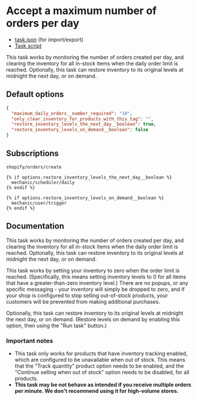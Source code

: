 # Accept a maximum number of orders per day

* [task.json](../../tasks/accept-a-maximum-number-of-orders-per-day.json) (for import/export)
* [Task script](./script.liquid)

This task works by monitoring the number of orders created per day, and clearing the inventory for all in-stock items when the daily order limit is reached. Optionally, this task can restore inventory to its original levels at midnight the next day, or on demand.

## Default options

```json
{
  "maximum_daily_orders__number_required": "10",
  "only_clear_inventory_for_products_with_this_tag": "",
  "restore_inventory_levels_the_next_day__boolean": true,
  "restore_inventory_levels_on_demand__boolean": false
}
```

## Subscriptions

```liquid
shopify/orders/create

{% if options.restore_inventory_levels_the_next_day__boolean %}
  mechanic/scheduler/daily
{% endif %}

{% if options.restore_inventory_levels_on_demand__boolean %}
  mechanic/user/trigger
{% endif %}
```

## Documentation

This task works by monitoring the number of orders created per day, and clearing the inventory for all in-stock items when the daily order limit is reached. Optionally, this task can restore inventory to its original levels at midnight the next day, or on demand.

This task works by setting your inventory to zero when the order limit is reached. (Specifically, this means setting inventory levels to 0 for all items that have a greater-than-zero inventory level.) There are no popups, or any specific messaging - your inventory will simply be dropped to zero, and if your shop is configured to stop selling out-of-stock products, your customers will be prevented from making additional purchases.

Optionally, this task can restore inventory to its original levels at midnight the next day, or on demand. (Restore levels on demand by enabling this option, then using the "Run task" button.)

### Important notes

* ​This task only works for products that have inventory tracking enabled, which are configured to be unavailable when out of stock. This means that the "Track quantity" product option needs to be enabled, and the "Continue selling when out of stock" option needs to be disabled, for all products.
* **This task may be not behave as intended if you receive multiple orders per minute. We don't recommend using it for high-volume stores.**
